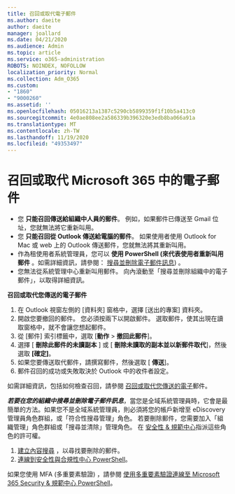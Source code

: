 ```yaml
---
title: 召回或取代電子郵件
ms.author: daeite
author: daeite
manager: joallard
ms.date: 04/21/2020
ms.audience: Admin
ms.topic: article
ms.service: o365-administration
ROBOTS: NOINDEX, NOFOLLOW
localization_priority: Normal
ms.collection: Adm_O365
ms.custom:
- "1860"
- "9000260"
ms.assetid: ''
ms.openlocfilehash: 05016213a1387c5290cb5899359f1f10b5a413c0
ms.sourcegitcommit: 4e0ae808ee2a586339b396320e3edb8ba066a91a
ms.translationtype: MT
ms.contentlocale: zh-TW
ms.lasthandoff: 11/19/2020
ms.locfileid: "49353497"
---
```

# <a name="recall-or-replace-an-email-message-in-microsoft-365"></a>召回或取代 Microsoft 365 中的電子郵件

- 您 **只能召回傳送給組織中人員的郵件**。 例如，如果郵件已傳送至 Gmail 位址，您就無法將它重新叫用。
- 您 **只能召回從 Outlook 傳送給電腦的郵件**。 如果使用者使用 Outlook for Mac 或 web 上的 Outlook 傳送郵件，您就無法將其重新叫用。
- 作為租使用者系統管理員，您可以 **使用 PowerShell (來代表使用者重新叫用郵件** 。如需詳細資訊，請參閱： [搜尋並刪除電子郵件訊息](https://docs.microsoft.com/microsoft-365/compliance/search-for-and-delete-messages-in-your-organization)) 。
- 您無法從系統管理中心重新叫用郵件。 向內滾動至「搜尋並刪除組織中的電子郵件」，以取得詳細資訊。

**召回或取代您傳送的電子郵件**

1. 在 Outlook 視窗左側的 [資料夾] 窗格中，選擇 [送出的專案] 資料夾。
2. 開啟您要撤回的郵件。 您必須按兩下以開啟郵件。 選取郵件，使其出現在讀取窗格中，就不會讓您想起郵件。
3. 從 [郵件] 索引標籤中，選取 [**動作**  >  **撤回此郵件**]。
4. 選擇 [ **刪除此郵件的未讀副本** ] 或 [ **刪除未讀取的副本並以新郵件取代**]，然後選取 **[確定]**。
5. 如果您要傳送取代郵件，請撰寫郵件，然後選取 [ **傳送**]。
6. 郵件召回的成功或失敗取決於 Outlook 中的收件者設定。

如需詳細資訊，包括如何檢查召回，請參閱 [召回或取代您傳送的電子](https://support.office.com/article/35027f88-d655-4554-b4f8-6c0729a723a0)郵件。

**_若要在您的組織中搜尋並刪除電子郵件訊息_**，當您是全域系統管理員時，它會是最簡單的方法。如果您不是全域系統管理員，則必須將您的帳戶新增至 eDiscovery 管理員角色群組，或「符合性搜尋管理」角色。 若要刪除郵件，您需要加入「組織管理」角色群組或「搜尋並清除」管理角色。 在 [安全性 & 規範中心](https://protection.office.com/)指派這些角色的許可權。

1. [建立內容搜尋](https://docs.microsoft.com/microsoft-365/compliance/content-search) ，以尋找要刪除的郵件。
2. [連線到安全性與合規性中心 PowerShell](https://docs.microsoft.com/powershell/exchange/office-365-scc/connect-to-scc-powershell/connect-to-scc-powershell)。

如果您使用 MFA (多重要素驗證) ，請參閱 [使用多重要素驗證連線至 Microsoft 365 Security & 規範中心 PowerShell](https://docs.microsoft.com/powershell/exchange/office-365-scc/connect-to-scc-powershell/mfa-connect-to-scc-powershell)。
